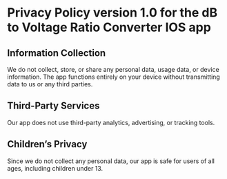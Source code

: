 # Privacy Policy version 1.0 for the dB to Voltage Ratio Converter IOS app

## Information Collection
We do not collect, store, or share any personal data, usage data, or device information. The app functions entirely on your device without transmitting data to us or any third parties.

## Third-Party Services
Our app does not use third-party analytics, advertising, or tracking tools.

## Children’s Privacy
Since we do not collect any personal data, our app is safe for users of all ages, including children under 13.
